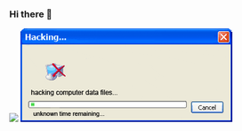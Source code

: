 ### Hi there 👋
<a href="https://github.com/anuraghazra/github-readme-stats"><img src="https://github-readme-stats.vercel.app/api/top-langs/?username=ilyswch&layout=compact" style="width:307px;"></a> <img src="img.gif">
